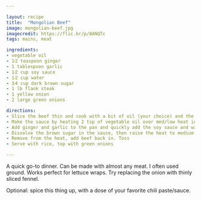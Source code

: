 ```yaml
---

layout: recipe
title:  "Mongolian Beef"
image: mongolian-beef.jpg
imagecredit: https://flic.kr/p/8ANQTc
tags: mains, meat

ingredients:
- vegetable oil
- 1⁄2 teaspoon ginger
- 1 tablespoon garlic
- 1⁄2 cup soy sauce
- 1⁄2 cup water
- 3⁄4 cup dark brown sugar
- 1 lb flank steak
- 1 yellow onion
- 2 large green onions

directions:
- Slice the beef thin and cook with a bit of oil (your choice) and the yellow onion (cut into petals) in a medium saucepan. Set aside when done.
- Make the sauce by heating 2 tsp of vegetable oil over med/low heat in the same pan. Don't get the oil too hot.
- Add ginger and garlic to the pan and quickly add the soy sauce and water before the garlic scorches.
- Dissolve the brown sugar in the sauce, then raise the heat to medium and boil the sauce for 2-3 minutes or until the sauce thickens.
- Remove from the heat, add beef back in. Toss
- Serve with rice, top with green onions

---
```


A quick go-to dinner. Can be made with almost any meat. I often used ground. Works perfect for lettuce wraps. Try replacing the onion with thinly sliced fennel.

Optional: spice this thing up, with a dose of your favorite chili paste/sauce.